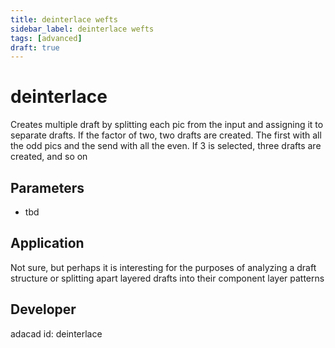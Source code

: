 ```yaml
---
title: deinterlace wefts
sidebar_label: deinterlace wefts
tags: [advanced]
draft: true
---
```

# deinterlace
Creates multiple draft by splitting each pic from the input and assigning it to separate drafts. If the factor of two, two drafts are created. The first with all the odd pics and the send with all the even. If 3 is selected, three drafts are created, and so on

<!--![file](./img/deinterlace.png)-->


## Parameters
- tbd

## Application
Not sure, but perhaps it is interesting for the purposes of analyzing a draft structure or splitting apart layered drafts into their component layer patterns
## Developer
adacad id: deinterlace
